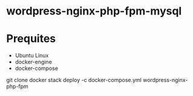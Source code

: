 # wordpress-nginx-php-fpm-mysql

# Prequites
  - Ubuntu Linux
  - docker-engine
  - docker-compose
  
git clone 
docker stack deploy -c docker-compose.yml wordpress-nginx-php-fpm
